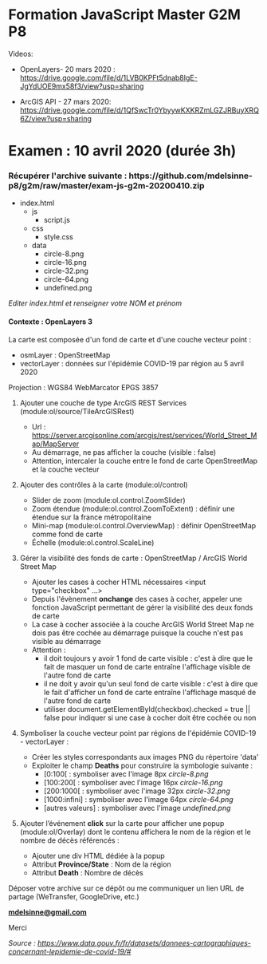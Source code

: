# Formation JavaScript Master G2M P8

Videos:

- OpenLayers- 20 mars 2020 :
https://drive.google.com/file/d/1LVB0KPFt5dnab8IgE-JgYdUOE9mx58f3/view?usp=sharing

- ArcGIS API - 27 mars 2020:
https://drive.google.com/file/d/1QfSwcTr0YbyywKXKRZmLGZJRBuyXRQ6Z/view?usp=sharing

# Examen : 10 avril 2020 (durée 3h)

<h3>Récupérer l'archive suivante : https://github.com/mdelsinne-p8/g2m/raw/master/exam-js-g2m-20200410.zip</h3>

- index.html
    - js
        - script.js
    - css
        - style.css
    - data
        - circle-8.png
        - circle-16.png
        - circle-32.png
        - circle-64.png
        - undefined.png

<i>Editer index.html et renseigner votre NOM et prénom</i>

<h4>Contexte : OpenLayers 3</h4>

La carte est composée d'un fond de carte et d'une couche vecteur point :
- osmLayer : OpenStreetMap
- vectorLayer : données sur l'épidémie COVID-19 par région au 5 avril 2020

Projection : WGS84 WebMarcator EPGS 3857

1.  Ajouter une couche de type ArcGIS REST Services (module:ol/source/TileArcGISRest)
    - Url : https://server.arcgisonline.com/arcgis/rest/services/World_Street_Map/MapServer
    - Au démarrage, ne pas afficher la couche (visible : false)
    - Attention, intercaler la couche entre le fond de carte OpenStreetMap et la couche vecteur

2.  Ajouter des contrôles à la carte (module:ol/control)
    - Slider de zoom (module:ol.control.ZoomSlider)
    - Zoom étendue (module:ol.control.ZoomToExtent) : définir une étendue sur la france métropolitaine
    - Mini-map (module:ol.control.OverviewMap) : définir OpenStreetMap comme fond de carte
    - Échelle (module:ol.control.ScaleLine)

3.  Gérer la visibilité des fonds de carte : OpenStreetMap / ArcGIS World Street Map
    - Ajouter les cases à cocher HTML nécessaires <input type="checkbox" ...>
    - Depuis l'évènement <b>onchange</b> des cases à cocher, appeler une fonction JavaScript permettant de gérer la visibilité des deux fonds de carte
    - La case à cocher associée à la couche ArcGIS World Street Map ne dois pas être cochée au démarrage puisque la couche n'est pas visible au démarrage
    - Attention : 
        - il doit toujours y avoir 1 fond de carte visible : c'est à dire que le fait de masquer un fond de carte entraîne l'affichage visible de l'autre fond de carte
        - il ne doit y avoir qu'un seul fond de carte visible : c'est à dire que le fait d'afficher un fond de carte entraîne l'affichage masqué de l'autre fond de carte
        - utiliser document.getElementById(checkbox).checked = true || false pour indiquer si une case à cocher doit être cochée ou non

4.  Symboliser la couche vecteur point par régions de l'épidémie COVID-19 - vectorLayer :
    - Créer les styles correspondants aux images PNG du répertoire 'data'
    - Exploiter le champ <b>Deaths</b> pour construire la symbologie suivante :
        - [0:100[ : symboliser avec l'image 8px <i>circle-8.png</i>
        - [100:200[ : symboliser avec l'image 16px <i>circle-16.png</i>
        - [200:1000[ : symboliser avec l'image 32px <i>circle-32.png</i>
        - [1000:infini] : symboliser avec l'image 64px <i>circle-64.png</i>
        - [autres valeurs] : symboliser avec l'image <i>undefined.png</i>

5.  Ajouter l’événement <b>click</b> sur la carte pour afficher une popup (module:ol/Overlay) dont le contenu affichera le nom de la région et le nombre de décès référencés :
    - Ajouter une div HTML dédiée à la popup
    - Attribut <b>Province/State</b> : Nom de la région
    - Attribut <b>Death</b> : Nombre de décès
    
Déposer votre archive sur ce dépôt ou me communiquer un lien URL de partage (WeTransfer, GoogleDrive, etc.)

<b>mdelsinne@gmail.com</b>

Merci

<i>Source : https://www.data.gouv.fr/fr/datasets/donnees-cartographiques-concernant-lepidemie-de-covid-19/#</i>
